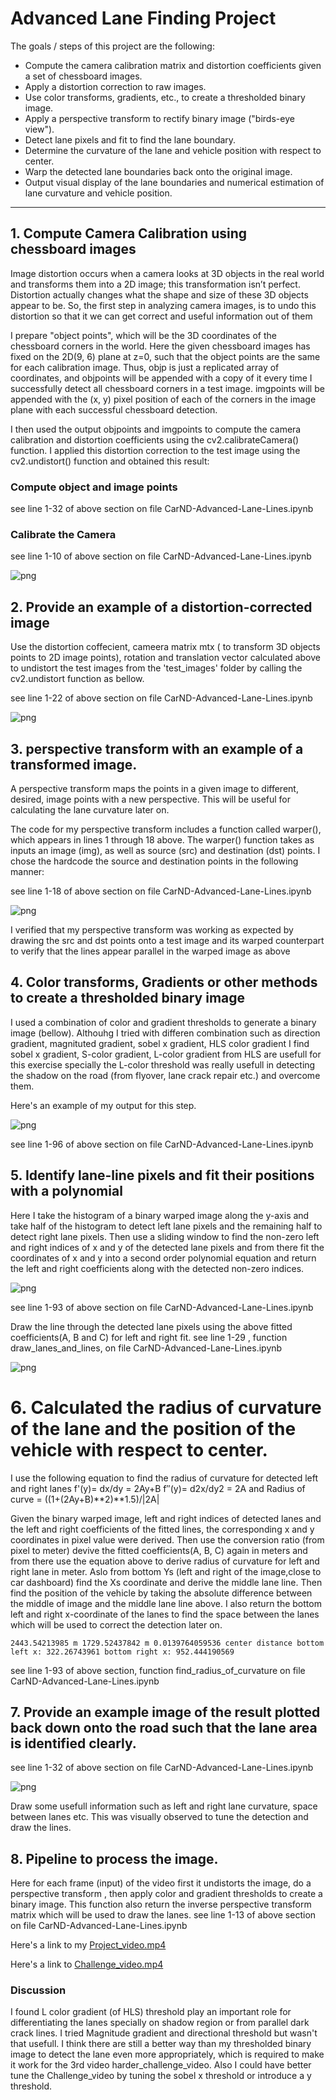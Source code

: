 
# Advanced Lane Finding Project

The goals / steps of this project are the following:

* Compute the camera calibration matrix and distortion coefficients given a set of chessboard images.
* Apply a distortion correction to raw images.
* Use color transforms, gradients, etc., to create a thresholded binary image.
* Apply a perspective transform to rectify binary image ("birds-eye view").
* Detect lane pixels and fit to find the lane boundary.
* Determine the curvature of the lane and vehicle position with respect to center.
* Warp the detected lane boundaries back onto the original image.
* Output visual display of the lane boundaries and numerical estimation of lane curvature and vehicle position.

---
## 1. Compute Camera Calibration using chessboard images

Image distortion occurs when a camera looks at 3D objects in the real world and transforms them into a 2D image; this transformation isn’t perfect. Distortion actually changes what the shape and size of these 3D objects appear to be. So, the first step in analyzing camera images, is to undo this distortion so that it we can get correct and useful information out of them

I prepare "object points", which will be the 3D coordinates of the chessboard corners in the world. Here the given chessboard images has fixed on the 2D(9, 6) plane at z=0, such that the object points are the same for each calibration image. Thus, objp is just a replicated array of coordinates, and objpoints will be appended with a copy of it every time I successfully detect all chessboard corners in a test image. imgpoints will be appended with the (x, y) pixel position of each of the corners in the image plane with each successful chessboard detection.

I then used the output objpoints and imgpoints to compute the camera calibration and distortion coefficients using the cv2.calibrateCamera() function. I applied this distortion correction to the test image using the cv2.undistort() function and obtained this result:
### Compute object and image points

see line 1-32 of above section on file CarND-Advanced-Lane-Lines.ipynb


### Calibrate the Camera

see line 1-10 of above section on file CarND-Advanced-Lane-Lines.ipynb


![png](output_3_1.png)


## 2.  Provide an example of a distortion-corrected image 

Use the distortion coffecient, cameera matrix mtx ( to transform 3D objects points to 2D image points), rotation and translation vector calculated above to undistort the test images from the 'test_images' folder by calling the 
cv2.undistort function as bellow.

see line 1-22 of above section on file CarND-Advanced-Lane-Lines.ipynb


![png](output_5_1.png)


## 3. perspective transform with an example of a transformed image.

A perspective transform maps the points in a given image to different, desired, image points with a new perspective. This will be useful for calculating the lane curvature later on.

The code for my perspective transform includes a function called warper(), which appears in lines 1 through 18 above. The warper() function takes as inputs an image (img), as well as source (src) and destination (dst) points. I chose the hardcode the source and destination points in the following manner:

see line 1-18 of above section on file CarND-Advanced-Lane-Lines.ipynb

![png](output_9_1.png)


I verified that my perspective transform was working as expected by drawing the src and dst points onto a test image and its warped counterpart to verify that the lines appear parallel in the warped image as above

## 4. Color transforms, Gradients or other methods to create a thresholded binary image

I used a combination of color and gradient thresholds to generate a binary image (bellow). Althouhg I tried with differen combination such as direction gradient, magnituted gradient, sobel x gradient, HLS color gradient I find 
sobel x gradient, S-color gradient, L-color gradient from HLS are usefull for this exercise specially the L-color threshold was really usefull in detecting the shadow on the road (from flyover, lane crack repair etc.) and overcome them.

Here's an example of my output for this step. 


![png](output_13_0.png)

see line 1-96 of above section on file CarND-Advanced-Lane-Lines.ipynb

## 5. Identify lane-line pixels and fit their positions with a polynomial

Here I take the histogram of a binary warped image along the y-axis and take half of the histogram to detect left lane pixels and the remaining half to detect right lane pixels. Then use a sliding window to find the non-zero left and right indices of x and y of the detected lane pixels and from there fit the coordinates of x and y into a second order polynomial equation and return the left and right coefficients along with the detected non-zero indices.


![png](output_16_0.png)

see line 1-93 of above section on file CarND-Advanced-Lane-Lines.ipynb

Draw the line through the detected lane pixels using the above fitted coefficients(A, B and C) for left and
right fit.
see line 1-29 , function draw_lanes_and_lines,  on file CarND-Advanced-Lane-Lines.ipynb


![png](output_19_0.png)


# 6.  Calculated the radius of curvature of the lane and the position of the vehicle with respect to center. 
I use the following equation to find the radius of curvature for detected left and right lanes
f'(y)= dx/dy = 2Ay+B
f′′(y)= d2x/dy2 = 2A
and Radius of curve = ((1+(2Ay+B)**2)**1.5)/|2A|

Given the binary warped image, left and right indices of detected lanes and the left and right coefficients of the fitted lines, the corresponding x and y coordinates in pixel value were derived. Then use the conversion ratio (from pixel to meter) devive the fitted coefficients(A, B, C) again in meters and from there use the equation above to derive radius of curvature for left and right lane in meter. Aslo from bottom Ys (left and right of the image,close to car dashboard) find the Xs coordinate and derive the middle lane line. Then find the position of the vehicle by taking the absolute difference between the middle of image and the middle lane line above.
I also return the bottom left and right x-coordinate of the lanes to find the space between the lanes which will be used to correct the detection later on.
 

    2443.54213985 m 1729.52437842 m 0.0139764059536 center distance bottom left x: 322.26743961 bottom right x: 952.444190569

see line 1-93 of above section, function find_radius_of_curvature  on file CarND-Advanced-Lane-Lines.ipynb

## 7. Provide an example image of the result plotted back down onto the road such that the          lane area is identified clearly.

see line 1-32 of above section on file CarND-Advanced-Lane-Lines.ipynb


![png](output_24_1.png)


Draw some usefull information such as left and right lane curvature, space between lanes etc.
This was visually observed to tune the detection and draw the lines.



## 8. Pipeline to process the image.

Here for each frame (input) of the video first it undistorts the image, do a perspective transform ,
then apply color and gradient thresholds to create a binary image. This function also return the inverse perspective transform matrix which will be used to draw the lanes.
see line 1-13 of above section on file CarND-Advanced-Lane-Lines.ipynb


Here's a link to my [Project_video.mp4](./project_video.mp4)

Here's a link to  [Challenge_video.mp4](./challenge_video.mp4)


### Discussion

I found L color gradient (of HLS) threshold play an important role for differentiating the lanes specially on shadow region or from parallel dark crack lines. I tried Magnitude gradient and directional threshold but wasn't that usefull. I think there are still a better way than my thresholded binary image to detect the lane even more appropriately, which is required to make it work for the 3rd video harder_challenge_video. Also I could have better tune the Challenge_video by tuning the sobel x threshold or introduce a y threshold.

